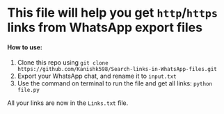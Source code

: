 # This file will help you get `http`/`https` links from WhatsApp export files

#### How to use:

1. Clone this repo using `git clone https://github.com/Kanishk598/Search-links-in-WhatsApp-files.git`
2. Export your WhatsApp chat, and rename it to `input.txt`
3. Use the command on terminal to run the file and get all links: `python file.py`

All your links are now in the `Links.txt` file.
